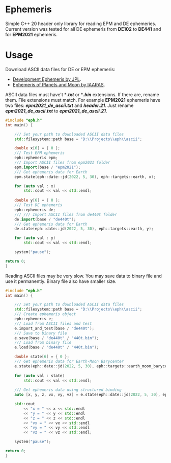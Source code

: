 # Ephemeris
Simple C++ 20 header only library for reading EPM and DE ephemeries. Current version was tested for all DE ephemeris from **DE102** to **DE441** and for **EPM2021** ephemeris.

# Usage
Download ASCII data files for DE or EPM ephemeris:
* [Development Ephemeris by JPL](https://ssd.jpl.nasa.gov/ftp/eph/planets/ascii/ "Jet Propulsion Laboratory (JPL)").
* [Ephemeris of Planets and Moon by IAARAS](https://ftp.iaaras.ru/pub/epm/EPM2021/DE/ "Institute of Applied Astronomy of the Russian Academy of Sciences (IAARAS)").

ASCII data files must have't ****.txt*** or ****.bin*** extensions. If there are, rename them. File extensions must match. For example **EPM2021** ephemeris have two files: ***epm2021_de_ascii.txt*** and ***header.21***. Just rename ***epm2021_de_ascii.txt*** to ***epm2021_de_ascii.21***. 

```cpp
#include "eph.h"
int main() {

	/// Set your path to downloaded ASCII data files 
	std::filesystem::path base = "D:\\Projects\\eph\\ascii";

	double x[6] = { 0 };
	/// Test EPM ephemeris
	eph::ephemeris epm;
	/// Import ASCII files from epm2021 folder
	epm.import(base / "epm2021");
	/// Get ephemeris data for Earth
	epm.state(eph::date::jd(2022, 5, 30), eph::targets::earth, x);

	for (auto val : x)
		std::cout << val << std::endl; 
	
	double y[6] = { 0 };
	/// Test DE ephemeris
	eph::ephemeris de;
	/// /// Import ASCII files from de440t folder
	de.import(base / "de440t");
	/// Get ephemeris data for Earth
	de.state(eph::date::jd(2022, 5, 30), eph::targets::earth, y);

	for (auto val : y)
		std::cout << val << std::endl;

	system("pause");

return 0;
}
```

Reading ASCII files may be very slow. You may save data to binary file and use it permanently. Binary file also have smaller size.
```cpp
#include "eph.h"
int main() {

	/// Set your path to downloaded ASCII data files 
	std::filesystem::path base = "D:\\Projects\\eph\\ascii";	
	/// Create ephemeris object
	eph::ephemeris e;
	/// Load from ASCII files and test
	e.import_and_test(base / "de440t");
	/// Save to binary file
	e.save(base / "de440t" / "440t.bin");
	/// Load from binary file
	e.load(base / "de440t" / "440t.bin");

	double state[6] = { 0 };
	/// Get ephemeris data for Earth-Moon Barycenter
	e.state(eph::date::jd(2022, 5, 30), eph::targets::earth_moon_barycenter, state);
	
	for (auto val : state)
		std::cout << val << std::endl;
	
	/// Get ephemeris data using structured binding
	auto [x, y, z, vx, vy, vz] = e.state(eph::date::jd(2022, 5, 30), eph::targets::moon);

	std::cout 
		<< "x = " << x << std::endl
		<< "y = " << y << std::endl
		<< "z = " << z << std::endl
		<< "vx = " << vx << std::endl
		<< "vy = " << vy << std::endl
		<< "vz = " << vz << std::endl;	

	system("pause");

return 0;
}
```
